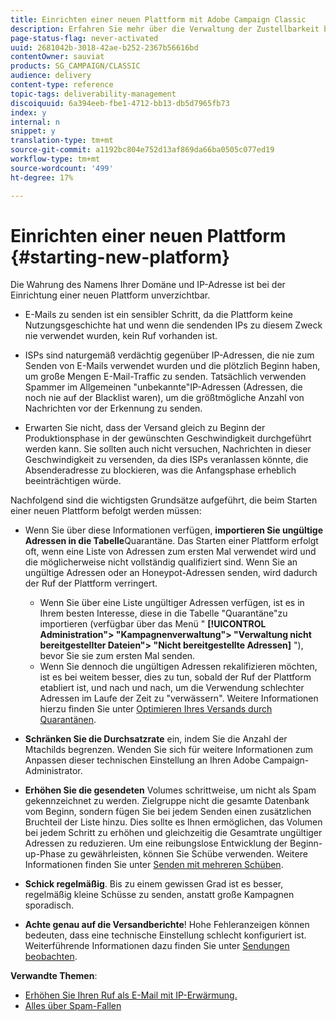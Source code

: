 ```yaml
---
title: Einrichten einer neuen Plattform mit Adobe Campaign Classic
description: Erfahren Sie mehr über die Verwaltung der Zustellbarkeit beim Einrichten einer neuen Plattform mit Adobe Campaign Classic.
page-status-flag: never-activated
uuid: 2681042b-3018-42ae-b252-2367b56616bd
contentOwner: sauviat
products: SG_CAMPAIGN/CLASSIC
audience: delivery
content-type: reference
topic-tags: deliverability-management
discoiquuid: 6a394eeb-fbe1-4712-bb13-db5d7965fb73
index: y
internal: n
snippet: y
translation-type: tm+mt
source-git-commit: a1192bc804e752d13af869da66ba0505c077ed19
workflow-type: tm+mt
source-wordcount: '499'
ht-degree: 17%

---
```



# Einrichten einer neuen Plattform {#starting-new-platform}

Die Wahrung des Namens Ihrer Domäne und IP-Adresse ist bei der Einrichtung einer neuen Plattform unverzichtbar.

* E-Mails zu senden ist ein sensibler Schritt, da die Plattform keine Nutzungsgeschichte hat und wenn die sendenden IPs zu diesem Zweck nie verwendet wurden, kein Ruf vorhanden ist.

* ISPs sind naturgemäß verdächtig gegenüber IP-Adressen, die nie zum Senden von E-Mails verwendet wurden und die plötzlich Beginn haben, um große Mengen E-Mail-Traffic zu senden. Tatsächlich verwenden Spammer im Allgemeinen &quot;unbekannte&quot;IP-Adressen (Adressen, die noch nie auf der Blacklist waren), um die größtmögliche Anzahl von Nachrichten vor der Erkennung zu senden.

* Erwarten Sie nicht, dass der Versand gleich zu Beginn der Produktionsphase in der gewünschten Geschwindigkeit durchgeführt werden kann. Sie sollten auch nicht versuchen, Nachrichten in dieser Geschwindigkeit zu versenden, da dies ISPs veranlassen könnte, die Absenderadresse zu blockieren, was die Anfangsphase erheblich beeinträchtigen würde.

Nachfolgend sind die wichtigsten Grundsätze aufgeführt, die beim Starten einer neuen Plattform befolgt werden müssen:

* Wenn Sie über diese Informationen verfügen, **importieren Sie ungültige Adressen in die Tabelle**Quarantäne.
Das Starten einer Plattform erfolgt oft, wenn eine Liste von Adressen zum ersten Mal verwendet wird und die möglicherweise nicht vollständig qualifiziert sind. Wenn Sie an ungültige Adressen oder an Honeypot-Adressen senden, wird dadurch der Ruf der Plattform verringert.

   * Wenn Sie über eine Liste ungültiger Adressen verfügen, ist es in Ihrem besten Interesse, diese in die Tabelle &quot;Quarantäne&quot;zu importieren (verfügbar über das Menü &quot; **[!UICONTROL Administration&quot;> &quot;Kampagnenverwaltung&quot;> &quot;Verwaltung nicht bereitgestellter Dateien&quot;> &quot;Nicht bereitgestellte Adressen]** &quot;), bevor Sie sie zum ersten Mal senden.
   * Wenn Sie dennoch die ungültigen Adressen rekalifizieren möchten, ist es bei weitem besser, dies zu tun, sobald der Ruf der Plattform etabliert ist, und nach und nach, um die Verwendung schlechter Adressen im Laufe der Zeit zu &quot;verwässern&quot;.
   Weitere Informationen hierzu finden Sie unter [Optimieren Ihres Versands durch Quarantänen](../../delivery/using/understanding-quarantine-management.md#optimizing-your-delivery-through-quarantines).
* **Schränken Sie die Durchsatzrate** ein, indem Sie die Anzahl der Mtachilds begrenzen. Wenden Sie sich für weitere Informationen zum Anpassen dieser technischen Einstellung an Ihren Adobe Campaign-Administrator.
* **Erhöhen Sie die gesendeten** Volumes schrittweise, um nicht als Spam gekennzeichnet zu werden. Zielgruppe nicht die gesamte Datenbank vom Beginn, sondern fügen Sie bei jedem Senden einen zusätzlichen Bruchteil der Liste hinzu. Dies sollte es Ihnen ermöglichen, das Volumen bei jedem Schritt zu erhöhen und gleichzeitig die Gesamtrate ungültiger Adressen zu reduzieren. Um eine reibungslose Entwicklung der Beginn-up-Phase zu gewährleisten, können Sie Schübe verwenden. Weitere Informationen finden Sie unter [Senden mit mehreren Schüben](../../delivery/using/steps-sending-the-delivery.md#sending-using-multiple-waves).
* **Schick regelmäßig**. Bis zu einem gewissen Grad ist es besser, regelmäßig kleine Schüsse zu senden, anstatt große Kampagnen sporadisch.
* **Achte genau auf die Versandberichte**! Hohe Fehleranzeigen können bedeuten, dass eine technische Einstellung schlecht konfiguriert ist. Weiterführende Informationen dazu finden Sie unter [Sendungen beobachten](../../delivery/using/monitoring-a-delivery.md).

**Verwandte Themen**:
* [Erhöhen Sie Ihren Ruf als E-Mail mit IP-Erwärmung.](https://helpx.adobe.com/campaign/kb/increase-email-rep-ip-warming.html)
* [Alles über Spam-Fallen](https://helpx.adobe.com/campaign/kb/spam-traps.html)